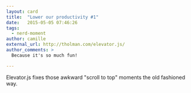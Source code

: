 ```yaml
---
layout: card
title:  "Lower our productivity #1"
date:   2015-05-05 07:46:26
tags:
  - nerd-moment
author: camille
external_url: http://tholman.com/elevator.js/
author_comments: >
  Because it's so much fun!

---
```


Elevator.js fixes those awkward "scroll to top" moments the old fashioned way.
